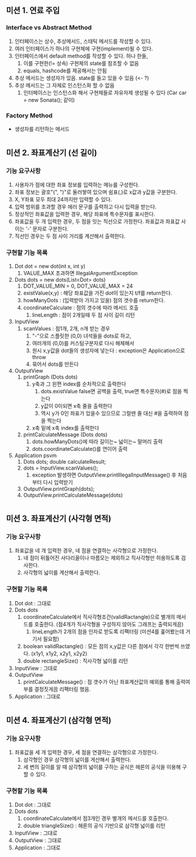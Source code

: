 
## 미션 1. 연료 주입
### Interface vs Abstract Method
1. 인터페이스는 상수, 추상메서드, 스태틱 메서드를 작성할 수 있다.
2. 여러 인터페이스가 하나의 구현체에 구현(implement)될 수 있다.
3. 인터페이스에서 default method를 작성할 수 있다. 허나 한들,
   1. 이를 구현한(!= 상속) 구현체의 state를 참조할 수 없음
   2. equals, hashcode를 제공해서는 안됨
4. 추상 메서드는 생성자가 있음. state를 들고 있을 수 있음 (<- ?)
5. 추상 메서드는 그 자체로 인스턴스화 할 수 없음
   1. 인터페이스는 인스턴스화 해서 구현체들로 자유자제 생성될 수 있다 (Car car = new Sonata(); 같이)

### Factory Method
* 생성자를 리턴하는 메서드
#

## 미션 2. 좌표계산기 (선 길이)
### 기능 요구사항
1. 사용자가 점에 대한 좌표 정보를 입력하는 메뉴를 구성한다.
2. 좌표 정보는 괄호"(", ")"로 둘러쌓여 있으며 쉼표(,)로 x값과 y값을 구분한다.
3. X, Y좌표 모두 최대 24까지만 입력할 수 있다.
4. 입력 범위를 초과할 경우 에러 문구를 출력하고 다시 입력을 받는다.
5. 정상적인 좌표값을 입력한 경우, 해당 좌표에 특수문자를 표시한다.
6. 좌표값을 두 개 입력한 경우, 두 점을 잇는 직선으로 가정한다. 좌표값과 좌표값 사이는 '-' 문자로 구분한다.
7. 직선인 경우는 두 점 사이 거리를 계산해서 출력한다.

### 구현할 기능 목록
1. Dot dot = new dot(int x, int y)
   1. VALUE_MAX 초과하면 IllegalArgumentException
2. Dots dots = new dots(List$<$Dot$>$ dots)
   1. DOT_VALUE_MIN = 0, DOT_VALUE_MAX = 24
   2. existValue(x,y) : 해당 좌표값을 가진 dot이 있는지 t/f를 return한다.
   3. howManyDots : (입력받아 가지고 있을) 점의 갯수를 return한다.
   4. coordinateCalculate : 점의 갯수에 따라 메서드 호출
      1. lineLength : 점이 2개일때 두 점 사이 길이 리턴
3. InputView
   1. scanValues : 점1개, 2개, n개 받는 경우
      1. "-"으로 스플릿한 (0,0) 녀석들을 dots로 하고,
      2. 여러개의 (0,0)를 커스텀구분자로 다시 해체해서
      3. 원시 x,y값을 dot들의 생성자에 넣는다 : exception은 Application으로 throw
      4. 묶어서 dots를 만든다
4. OutputView
   1. printGraph (Dots dots)
      1. y축과 그 왼편 index를 순차적으로 출력한다 
         1. dots.existValue false면 공백을 출력, true면 특수문자(#)로 점을 찍는다
         2. y값이 0이되면 x축 줄을 출력한다
         3. 역시 y가 0인 좌표가 있을수 있으므로 그럴땐 줄 대신 #을 출력하여 점을 찍는다
      2. x축 밑에 x축 index를 출력한다
   2. printCalculateMessage (Dots dots)
      1. dots.howManyDots()에 따라 길이는~ 넓이는~ 말머리 출력
      2. dots.coordinateCalculate()를 연이어 출력
5. Application psvm
   1. Dots dots; double calculateResult;
   2. dots = InputView.scanValues();
      1. exception 발생하면 OutputView.printIllegalInputMessage() 후 처음부터 다시 입력받기
   3. OutputView.printGraph(dots);
   4. OutputView.printCalculateMessage(dots)
#

## 미션 3. 좌표계산기 (사각형 면적)
### 기능 요구사항
1. 좌표값을 네 개 입력한 경우, 네 점을 연결하는 사각형으로 가정한다.
   1. 네 점이 뒤틀어진 사다리꼴이나 마름모는 제외하고 직사각형만 허용하도록 검사한다.
   2. 사각형의 넓이를 계산해서 출력한다.

### 구현할 기능 목록
1. Dot dot : 그대로
2. Dots dots
   1. coordinateCalculate에서 직사각형조건(validRactangle)으로 별개의 메서드를 호출한다. (점4개가 직사각형을 구성하지 않아도 그래프는 출력되게끔)
      1. lineLength가 2개의 점을 인자로 받도록 리팩터링 (미션4를 훑어봤는데 거기서 필요함)
   2. boolean validRactangle() : 모든 점의 x,y값은 다른 점에서 각각 한번씩 쓰였다. (x1y1, x1y2, x2y1, x2y2)
   3. double rectangleSize() : 직사각형 넓이를 리턴
3. InputView : 그대로
4. OutputView
   1. printCalculateMessage() : 점 갯수가 아닌 좌표계산값의 예외를 통해 출력여부를 결정짓게끔 리팩터링 했음.
5. Application : 그대로
#

## 미션 4. 좌표계산기 (삼각형 면적)
### 기능 요구사항
1. 좌표값을 세 개 입력한 경우, 세 점을 연결하는 삼각형으로 가정한다.
   1. 삼각형인 경우 삼각형의 넓이를 게산해서 출력한다.
   2. 세 변의 길이를 알 때 삼각형의 넓이를 구하는 공식은 헤론의 공식을 이용해 구할 수 있다.

### 구현할 기능 목록
1. Dot dot : 그대로
2. Dots dots
   1. coordinateCalculate에서 점3개인 경우 별개의 메서드를 호출한다.
   2. double triangleSize() : 헤론의 공식 기반으로 삼각형 넓이를 리턴
3. InputView : 그대로
4. OutputView : 그대로
5. Application : 그대로